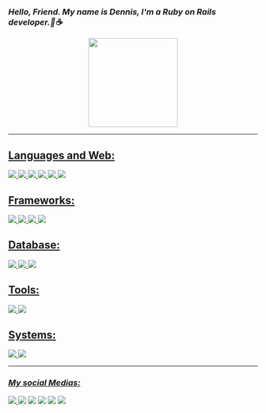 ### *Hello, Friend. My name is Dennis, I'm a Ruby on Rails developer.👋☕*
<div align="center">
  <a href="https://github.com/DennisGabriel-Dev"/>
  <img height="180em" src="https://github-readme-stats.vercel.app/api/top-langs/?username=DennisGabriel-Dev&layout=compact&langs_count=20&theme=chartreuse-dark"/>
</div>
  
***  

## Languages and Web: <br>
![](https://img.shields.io/badge/Ruby-informational?style=for-the-badge&logo=ruby&logoColor=900808&color=900808&labelColor=black)
![](https://img.shields.io/badge/Java-ED8B00?style=for-the-badge&logo=openjdk&logoColor=white&labelColor=black)
![](https://img.shields.io/badge/-Python-informational/?style=for-the-badge&logo=python&color=blue&labelColor=black)
![](https://img.shields.io/badge/-JavaScript-informational/?style=for-the-badge&logo=JavaScript&color=yellow&labelColor=black)
![](https://img.shields.io/badge/-HTML-informational/?style=for-the-badge&logo=HTML5&color=darkorange&labelColor=black)
![](https://img.shields.io/badge/-CSS-informational/?style=for-the-badge&logo=CSS3&color=darkblue&labelColor=black)

## Frameworks:<br>
![](https://img.shields.io/badge/-Ruby_On_Rails-informational/?style=for-the-badge&logo=RubyOnRails&color=900808&labelColor=black&logoColor=900808)
![](https://img.shields.io/badge/hotwire-20B2AA?style=for-the-badge&logo=hotwire&labelColor=black)
![](https://img.shields.io/badge/-SpringBoot-informational/?style=for-the-badge&logo=SpringBoot&color=009000&labelColor=black)
![](https://img.shields.io/badge/-Bootstrap-informational/?style=for-the-badge&logo=bootstrap&color=800080&labelColor=black)

## Database:
![](https://img.shields.io/badge/-MySQL-informational/?style=for-the-badge&logo=mysql&color=2584FF&labelColor=black)
![](https://img.shields.io/badge/MongoDB-4EA94B?style=for-the-badge&logo=mongodb&color=009000&labelColor=black&logoColor=lime)
![](https://img.shields.io/badge/PostgreSQL-316192?style=for-the-badge&logo=postgresql&labelColor=black&logoColor=white)
## Tools:
![](https://img.shields.io/badge/-Git-informational/?style=for-the-badge&logo=git&color=darkorange&labelColor=black)
![](https://img.shields.io/badge/-NODEJS-informational/?style=for-the-badge&logo=node.js&color=009000&labelColor=black)
  
## Systems:
![](https://img.shields.io/badge/Linux-E34F26?style=for-the-badge&logo=linux&logoColor=black)
![](https://img.shields.io/badge/Windows-017AD7?style=for-the-badge&logo=windows&logoColor=white)
  

---
 ### _My social Medias:_
 
  
 <div> 
  <a href="https://gitlab.com/DennisGabriel-Dev"><img src="https://img.shields.io/badge/GitLab-330F63?style=for-the-badge&logo=gitlab&logoColor=white" target="_blank">
  <a href="https://www.youtube.com/channel/UCo8JqfDyJcoFua85ghWuZ_Q" target="_blank"><img src="https://img.shields.io/badge/YouTube-FF0000?style=for-the-badge&logo=youtube&logoColor=white" target="_blank"></a>
     <a href="https://medium.com/@dennisgabr745" target="_blank"><img src="https://img.shields.io/badge/Medium-12100E?style=for-the-badge&logo=medium&logoColor=white" target="_blank"></a>
     <a href="https://www.linkedin.com/in/dennisgabriel-dev/" target="_blank"><img src="https://img.shields.io/badge/-LinkedIn-%230077B5?style=for-the-badge&logo=linkedin&logoColor=white" target="_blank"></a>
  <a href="https://instagram.com/dennisgabriel.dev" target="_blank"><img src="https://img.shields.io/badge/-Instagram-%23E4405F?style=for-the-badge&logo=instagram&logoColor=white" target="_blank"></a>
   <a href="https://www.duolingo.com/profile/dennis.en" target="_blank"><img src="https://img.shields.io/badge/-Duolingo-009000?style=for-the-badge&logo=duolingo&logoColor=white" target="_blank"></a>
 
</div>
